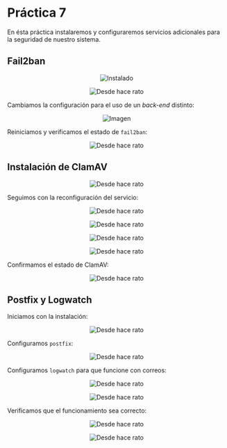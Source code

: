 # Práctica 7 
En ésta práctica instalaremos y configuraremos servicios adicionales para la seguridad de nuestro sistema.

## Fail2ban
<p align="center">
  <img src="https://github.com/MadPsychic/SysLinux/blob/main/practica7/imgs/Screenshot%20From%202024-12-03%2020-50-31.png?raw=true" alt="Instalado" />
</p>

<p align="center">
  <img src="https://github.com/MadPsychic/SysLinux/blob/main/practica7/imgs/Screenshot%20From%202024-12-03%2020-51-56.png?raw=true" alt="Desde hace rato" />
</p>

Cambiamos la configuración para el uso de un *back-end* distinto:
<p align="center">
  <img src="https://github.com/MadPsychic/SysLinux/blob/main/practica7/imgs/Screenshot%20From%202024-12-03%2020-52-32.png?raw=true" alt="Imagen" />
</p>

Reiniciamos y verificamos el estado de `fail2ban`:
<p align="center">
  <img src="https://github.com/MadPsychic/SysLinux/blob/main/practica7/imgs/Screenshot%20From%202024-12-03%2020-53-24.png?raw=true" alt="Desde hace rato" />
</p>

## Instalación de ClamAV
<p align="center">
  <img src="https://github.com/MadPsychic/SysLinux/blob/main/practica7/imgs/Screenshot%20From%202024-12-03%2020-54-22.png?raw=true" alt="Desde hace rato" />
</p>

Seguimos con la reconfiguración del servicio:
<p align="center">
  <img src="https://github.com/MadPsychic/SysLinux/blob/main/practica7/imgs/Screenshot%20From%202024-12-03%2020-58-01.png?raw=true" alt="Desde hace rato" />
</p>

<p align="center">
  <img src="https://github.com/MadPsychic/SysLinux/blob/main/practica7/imgs/Screenshot%20From%202024-12-03%2020-59-54.png?raw=true" alt="Desde hace rato" />
</p>

<p align="center">
  <img src="https://github.com/MadPsychic/SysLinux/blob/main/practica7/imgs/Screenshot%20From%202024-12-03%2021-00-22.png?raw=true" alt="Desde hace rato" />
</p>

<p align="center">
  <img src="https://github.com/MadPsychic/SysLinux/blob/main/practica7/imgs/Screenshot%20From%202024-12-03%2021-00-45.png?raw=true" alt="Desde hace rato" />
</p>

Confirmamos el estado de ClamAV:
<p align="center">
  <img src="https://github.com/MadPsychic/SysLinux/blob/main/practica7/imgs/Screenshot%20From%202024-12-03%2021-01-45.png?raw=true" alt="Desde hace rato" />
</p>

## Postfix y Logwatch
Iniciamos con la instalación:
<p align="center">
  <img src="https://github.com/MadPsychic/SysLinux/blob/main/practica7/imgs/Screenshot%20From%202024-12-03%2021-02-35.png?raw=true" alt="Desde hace rato" />
</p>

Configuramos `postfix`:
<p align="center">
  <img src="https://github.com/MadPsychic/SysLinux/blob/main/practica7/imgs/Screenshot%20From%202024-12-03%2021-04-01.png?raw=true" alt="Desde hace rato" />
</p>

Configuramos `logwatch` para que funcione con correos:
<p align="center">
  <img src="https://github.com/MadPsychic/SysLinux/blob/main/practica7/imgs/Screenshot%20From%202024-12-03%2021-10-27.png?raw=true" alt="Desde hace rato" />
</p>

<p align="center">
  <img src="https://github.com/MadPsychic/SysLinux/blob/main/practica7/imgs/Screenshot%20From%202024-12-03%2021-11-10.png?raw=true" alt="Desde hace rato" />
</p>

Verificamos que el funcionamiento sea correcto:
<p align="center">
  <img src="https://github.com/MadPsychic/SysLinux/blob/main/practica7/imgs/Screenshot%20From%202024-12-03%2021-12-40.png?raw=true" alt="Desde hace rato" />
</p>

<p align="center">
  <img src="https://github.com/MadPsychic/SysLinux/blob/main/practica7/imgs/Screenshot%20From%202024-12-03%2021-13-13.png?raw=true" alt="Desde hace rato" />
</p>
